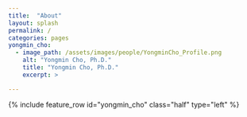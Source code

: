 ```yaml
---
title:  "About"
layout: splash
permalink: /
categories: pages
yongmin_cho:
  - image_path: /assets/images/people/YongminCho_Profile.png
    alt: "Yongmin Cho, Ph.D."
    title: "Yongmin Cho, Ph.D."
    excerpt: >

---
```


{% include feature_row id="yongmin_cho" class="half" type="left" %}



